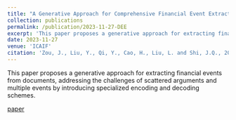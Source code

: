 ```yaml
---
title: "A Generative Approach for Comprehensive Financial Event Extraction at the Document Level"
collection: publications
permalink: /publication/2023-11-27-DEE
excerpt: 'This paper proposes a generative approach for extracting financial events from documents, addressing the challenges of scattered arguments and multiple events by introducing specialized encoding and decoding schemes.'
date: 2023-11-27
venue: 'ICAIF'
citation: 'Zou, J., Liu, Y., Qi, Y., Cao, H., Liu, L. and Shi, J.Q., 2023, November. A Generative Approach for Comprehensive Financial Event Extraction at the Document Level. In Proceedings of the Fourth ACM International Conference on AI in Finance (pp. 323-330).'
---
```

This paper proposes a generative approach for extracting financial events from documents, addressing the challenges of scattered arguments and multiple events by introducing specialized encoding and decoding schemes.

[paper](https://dl.acm.org/doi/abs/10.1145/3604237.3626844)





